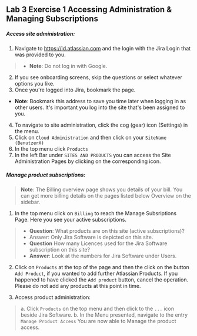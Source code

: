 ## Lab 3 Exercise 1 Accessing Administration & Managing Subscriptions
##### Access site administration:
 1. Navigate to https://id.atlassian.com and the login with the Jira Login that was provided to you.

>  * **Note**: Do not log in with Google.
 2. If you see onboarding screens, skip the questions or select whatever options you like. 
 3. Once you're logged into Jira, bookmark the page.
 * **Note**: Bookmark this address to save you time later when logging in as other users. It's important you log into the site that's been assigned to you.
 4. To navigate to site administration, click the cog (gear) icon (Settings) in the menu. 
 5. Click on `Cloud Administration` and then click on your `SiteName (BenutzerX)`
 6. In the top menu click `Products`
 7. In the left Bar under `SITES AND PRODUCTS` you can access the Site Administration Pages by clicking on the corresponding icon. 



##### Manage product subscriptions:
> **Note**: The Billing overview page shows you details of your bill. You can get more billing details on the pages listed below Overview on the sidebar.


1. In the top menu click on `Billing`  to reach the Manage Subsriptions Page. Here you see your active subscriptions.
> * **Question**: What products are on this site (active subscriptions)?
> * Answer: Only Jira Software is depicted on this site.
> * **Question** How many Licences used for the Jira
Software subscription on this site?
>* **Answer**: Look at the numbers for Jira Software under Users.
2. Click on `Products` at the top of the page and then the click on the button `Add Product`, if you wanted to add further Atlassian Products. If you happened to have clicked the `Add product` button, cancel the operation. Please do not add any products at this point in time.

3. Access product administration:
> a. Click `Products` on the top menu and then click to the `...` icon beside Jira Software. 
> b. In the Menu presented, navigate to the entry `Manage Product Access`
You are now able to Manage the product access.


